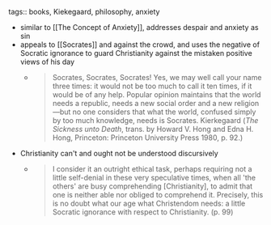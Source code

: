 tags:: books, Kiekegaard, philosophy, anxiety

- similar to [[The Concept of Anxiety]], addresses despair and anxiety as sin
- appeals to [[Socrates]] and against the crowd, and uses the negative of Socratic ignorance to guard Christianity against the mistaken positive views of his day
	- > Socrates, Socrates, Socrates! Yes, we may well call your name three times: it would not be too much to call it ten times, if it would be of any help. Popular opinion maintains that the world needs a republic, needs a new social order and a new religion—but no one considers that what the world, confused simply by too much knowledge, needs is Socrates.
	  Kierkegaard (*The Sickness unto Death*, trans. by Howard V. Hong and Edna H. Hong, Princeton: Princeton University Press 1980, p. 92.)
- Christianity can't and ought not be understood discursively
	- > I consider it an outright ethical task, perhaps requiring not a little self-denial in these very speculative times, when all 'the others' are busy comprehending [Christianity], to admit that one is neither able nor obliged to comprehend it. Precisely, this is no doubt what our age what Christendom needs: a little Socratic ignorance with respect to Christianity.
	  (p. 99)